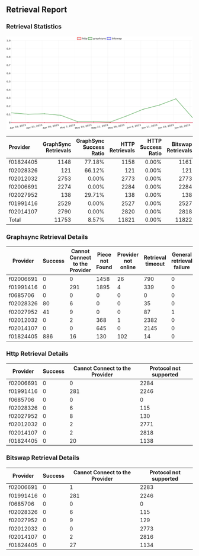 ## Retrieval Report
### Retrieval Statistics
<img src="https://raw.githubusercontent.com/data-preservation-programs/filplus-checker-assets/main/filecoin-project/filecoin-plus-large-datasets/issues/1712/1687883658605.png"/>

| Provider  | GraphSync Retrievals | GraphSync Success Ratio | HTTP Retrievals | HTTP Success Ratio | Bitswap Retrievals | Bitswap Success Ratio |
| :-------- | -------------------: | ----------------------: | --------------: | -----------------: | -----------------: | --------------------: |
| f01824405 |                 1148 |                  77.18% |            1158 |              0.00% |               1161 |                 0.00% |
| f02028326 |                  121 |                  66.12% |             121 |              0.00% |                121 |                 0.00% |
| f02012032 |                 2753 |                   0.00% |            2773 |              0.00% |               2773 |                 0.00% |
| f02006691 |                 2274 |                   0.00% |            2284 |              0.00% |               2284 |                 0.00% |
| f02027952 |                  138 |                  29.71% |             138 |              0.00% |                138 |                 0.00% |
| f01991416 |                 2529 |                   0.00% |            2527 |              0.00% |               2527 |                 0.00% |
| f02014107 |                 2790 |                   0.00% |            2820 |              0.00% |               2818 |                 0.00% |
| Total     |                11753 |                   8.57% |           11821 |              0.00% |              11822 |                 0.00% |

### Graphsync Retrieval Details
| Provider  | Success | Cannot Connect to the Provider | Piece not Found | Provider not online | Retrieval timeout | General retrieval failure |
| --------- | ------- | ------------------------------ | --------------- | ------------------- | ----------------- | ------------------------- |
| f02006691 | 0       | 0                              | 1458            | 26                  | 790               | 0                         |
| f01991416 | 0       | 291                            | 1895            | 4                   | 339               | 0                         |
| f0685706  | 0       | 0                              | 0               | 0                   | 0                 | 0                         |
| f02028326 | 80      | 6                              | 0               | 0                   | 35                | 0                         |
| f02027952 | 41      | 9                              | 0               | 0                   | 87                | 1                         |
| f02012032 | 0       | 2                              | 368             | 1                   | 2382              | 0                         |
| f02014107 | 0       | 0                              | 645             | 0                   | 2145              | 0                         |
| f01824405 | 886     | 16                             | 130             | 102                 | 14                | 0                         |

### Http Retrieval Details
| Provider  | Success | Cannot Connect to the Provider | Protocol not supported |
| --------- | ------- | ------------------------------ | ---------------------- |
| f02006691 | 0       | 0                              | 2284                   |
| f01991416 | 0       | 281                            | 2246                   |
| f0685706  | 0       | 0                              | 0                      |
| f02028326 | 0       | 6                              | 115                    |
| f02027952 | 0       | 8                              | 130                    |
| f02012032 | 0       | 2                              | 2771                   |
| f02014107 | 0       | 2                              | 2818                   |
| f01824405 | 0       | 20                             | 1138                   |

### Bitswap Retrieval Details
| Provider  | Success | Cannot Connect to the Provider | Protocol not supported |
| --------- | ------- | ------------------------------ | ---------------------- |
| f02006691 | 0       | 1                              | 2283                   |
| f01991416 | 0       | 281                            | 2246                   |
| f0685706  | 0       | 0                              | 0                      |
| f02028326 | 0       | 6                              | 115                    |
| f02027952 | 0       | 9                              | 129                    |
| f02012032 | 0       | 0                              | 2773                   |
| f02014107 | 0       | 2                              | 2816                   |
| f01824405 | 0       | 27                             | 1134                   |
